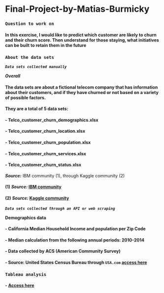 # Final-Project-by-Matias-Burmicky

### `Question to work on`

#### In this exercise, I would like to predict which customer are likely to churn and their churn score. Then understand for those staying, what initiatives can be built to retain them in the future

### `About the data sets`

***`Data sets collected manually`***

***Overall*** 

#### The data sets are about a fictional telecom company that has information about their customers, and if they have churned or not based on a variety of possible factors. 

#### They are a total of 5 data sets:
#### - Telco_customer_churn_demographics.xlsx
#### - Telco_customer_churn_location.xlsx
#### - Telco_customer_churn_population.xlsx
#### - Telco_customer_churn_services.xlsx
#### - Telco_customer_churn_status.xlsx

***Source:*** IBM community (1), through Kaggle community (2)

#### (1) ***Source:*** [IBM community](https://community.ibm.com/community/user/businessanalytics/blogs/steven-macko/2019/07/11/telco-customer-churn-1113)

#### (2) ***Source:*** [Kaggle community](https://www.kaggle.com/datasets/ylchang/telco-customer-churn-1113/data?select=Telco_customer_churn_status.xlsx)


***`Data sets collected through an API or web scraping`***

**Demographics data**

#### - California Median Household Income and population per Zip Code
#### - Median calculation from the following annual periods: 2010-2014
#### - Data collected by ACS (American Community Survey) 
#### - Source: United States Census Bureau through `USA.com` [access here](http://www.usa.com/rank/california-state--median-household-income--zip-code-rank.htm?hl=&hlst=&wist=&yr=9000&dis=&sb=DESC&plow=&phigh=&ps=)

### `Tableau analysis`

#### - [Access here](https://public.tableau.com/app/profile/matias.burmicky/viz/FinalProject-Matias-v2/Analysis?publish=yes)

